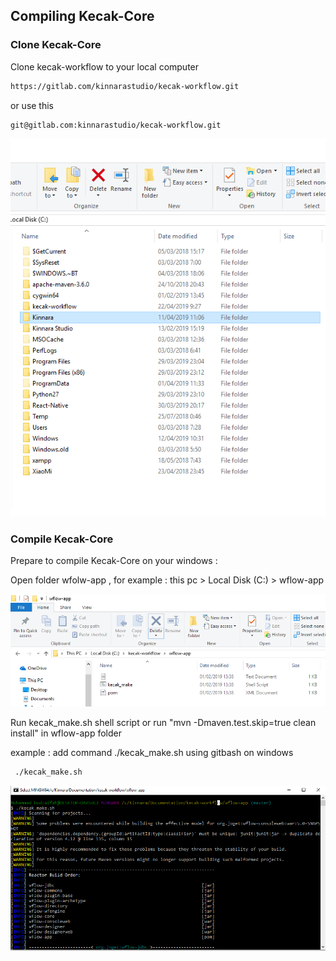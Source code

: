 ## Compiling Kecak-Core

### Clone Kecak-Core

Clone kecak-workflow to your local computer 
```html
https://gitlab.com/kinnarastudio/kecak-workflow.git
```
or use this
```html
git@gitlab.com:kinnarastudio/kecak-workflow.git
```

<img src="https://raw.githubusercontent.com/kinnara-digital-studio/kecak-workflow/master/docs/assets/compilingcore.PNG" alt="compilingcore" />

### Compile Kecak-Core

Prepare to compile Kecak-Core on your windows :

Open folder wfolw-app , for example : this pc > Local Disk (C:) > wflow-app

<img src="https://raw.githubusercontent.com/kinnara-digital-studio/kecak-workflow/master/docs/assets/compilingcore2.png" alt="compilingcore2" />

Run kecak_make.sh shell script or run "mvn -Dmaven.test.skip=true clean install" in wflow-app folder

example :
add command ./kecak_make.sh using gitbash on windows
```html
 ./kecak_make.sh
```

<img src="https://raw.githubusercontent.com/kinnara-digital-studio/kecak-workflow/master/docs/assets/compilingcore3.png" alt="compilingcore3" />
